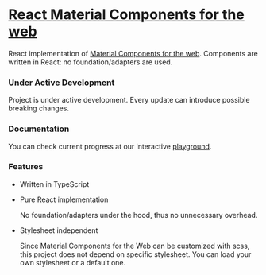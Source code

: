 # [React Material Components for the web](https://havret.github.io/material-components-react/)

React implementation of [Material Components for the web](https://github.com/material-components/material-components-web). 
Components are written in React: no foundation/adapters are used.

### Under Active Development

Project is under active development. Every update can introduce possible breaking changes.     

### Documentation 

You can check current progress at our interactive [playground](https://havret.github.io/material-components-react/). 

### Features

- Written in TypeScript 
- Pure React implementation

  No foundation/adapters under the hood, thus no unnecessary overhead.  
  
- Stylesheet independent
 
  Since Material Components for the Web can be customized with scss, this project does not depend on specific stylesheet.
  You can load your own stylesheet or a default one.
